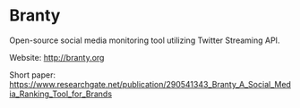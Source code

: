 Branty
======

Open-source social media monitoring tool utilizing Twitter Streaming API. 

Website: http://branty.org

Short paper: https://www.researchgate.net/publication/290541343_Branty_A_Social_Media_Ranking_Tool_for_Brands
